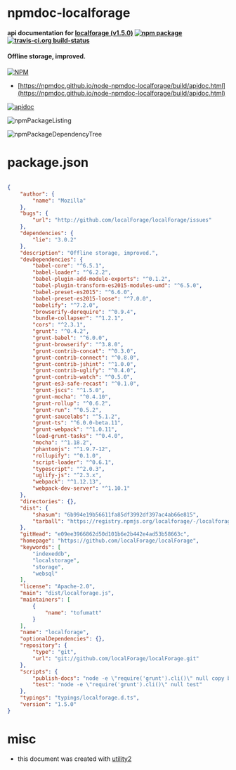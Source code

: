 # npmdoc-localforage

#### api documentation for  [localforage (v1.5.0)](https://github.com/localForage/localForage)  [![npm package](https://img.shields.io/npm/v/npmdoc-localforage.svg?style=flat-square)](https://www.npmjs.org/package/npmdoc-localforage) [![travis-ci.org build-status](https://api.travis-ci.org/npmdoc/node-npmdoc-localforage.svg)](https://travis-ci.org/npmdoc/node-npmdoc-localforage)

#### Offline storage, improved.

[![NPM](https://nodei.co/npm/localforage.png?downloads=true&downloadRank=true&stars=true)](https://www.npmjs.com/package/localforage)

- [https://npmdoc.github.io/node-npmdoc-localforage/build/apidoc.html](https://npmdoc.github.io/node-npmdoc-localforage/build/apidoc.html)

[![apidoc](https://npmdoc.github.io/node-npmdoc-localforage/build/screenCapture.buildCi.browser.%252Ftmp%252Fbuild%252Fapidoc.html.png)](https://npmdoc.github.io/node-npmdoc-localforage/build/apidoc.html)

![npmPackageListing](https://npmdoc.github.io/node-npmdoc-localforage/build/screenCapture.npmPackageListing.svg)

![npmPackageDependencyTree](https://npmdoc.github.io/node-npmdoc-localforage/build/screenCapture.npmPackageDependencyTree.svg)



# package.json

```json

{
    "author": {
        "name": "Mozilla"
    },
    "bugs": {
        "url": "http://github.com/localForage/localForage/issues"
    },
    "dependencies": {
        "lie": "3.0.2"
    },
    "description": "Offline storage, improved.",
    "devDependencies": {
        "babel-core": "^6.5.1",
        "babel-loader": "^6.2.2",
        "babel-plugin-add-module-exports": "^0.1.2",
        "babel-plugin-transform-es2015-modules-umd": "^6.5.0",
        "babel-preset-es2015": "^6.6.0",
        "babel-preset-es2015-loose": "^7.0.0",
        "babelify": "^7.2.0",
        "browserify-derequire": "^0.9.4",
        "bundle-collapser": "^1.2.1",
        "cors": "^2.3.1",
        "grunt": "^0.4.2",
        "grunt-babel": "^6.0.0",
        "grunt-browserify": "^3.8.0",
        "grunt-contrib-concat": "^0.3.0",
        "grunt-contrib-connect": "^0.8.0",
        "grunt-contrib-jshint": "^1.0.0",
        "grunt-contrib-uglify": "^0.4.0",
        "grunt-contrib-watch": "^0.5.0",
        "grunt-es3-safe-recast": "^0.1.0",
        "grunt-jscs": "^1.5.0",
        "grunt-mocha": "^0.4.10",
        "grunt-rollup": "^0.6.2",
        "grunt-run": "^0.5.2",
        "grunt-saucelabs": "^5.1.2",
        "grunt-ts": "^6.0.0-beta.11",
        "grunt-webpack": "^1.0.11",
        "load-grunt-tasks": "^0.4.0",
        "mocha": "^1.18.2",
        "phantomjs": "^1.9.7-12",
        "rollupify": "^0.1.0",
        "script-loader": "^0.6.1",
        "typescript": "^2.0.3",
        "uglify-js": "^2.3.x",
        "webpack": "^1.12.13",
        "webpack-dev-server": "^1.10.1"
    },
    "directories": {},
    "dist": {
        "shasum": "6b994e19b56611fa85df3992df397ac4ab66e815",
        "tarball": "https://registry.npmjs.org/localforage/-/localforage-1.5.0.tgz"
    },
    "gitHead": "e09ee3966862d50d101b6e2b442e4ad53b58663c",
    "homepage": "https://github.com/localForage/localForage",
    "keywords": [
        "indexeddb",
        "localstorage",
        "storage",
        "websql"
    ],
    "license": "Apache-2.0",
    "main": "dist/localforage.js",
    "maintainers": [
        {
            "name": "tofumatt"
        }
    ],
    "name": "localforage",
    "optionalDependencies": {},
    "repository": {
        "type": "git",
        "url": "git://github.com/localForage/localForage.git"
    },
    "scripts": {
        "publish-docs": "node -e \"require('grunt').cli()\" null copy build-rules-html publish-rules",
        "test": "node -e \"require('grunt').cli()\" null test"
    },
    "typings": "typings/localforage.d.ts",
    "version": "1.5.0"
}
```



# misc
- this document was created with [utility2](https://github.com/kaizhu256/node-utility2)

